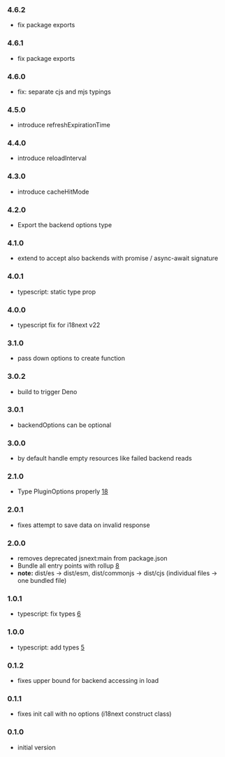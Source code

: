 ### 4.6.2

- fix package exports

### 4.6.1

- fix package exports

### 4.6.0

- fix: separate cjs and mjs typings

### 4.5.0

- introduce refreshExpirationTime

### 4.4.0

- introduce reloadInterval

### 4.3.0

- introduce cacheHitMode

### 4.2.0

- Export the backend options type

### 4.1.0

- extend to accept also backends with promise / async-await signature

### 4.0.1

- typescript: static type prop

### 4.0.0

- typescript fix for i18next v22

### 3.1.0

- pass down options to create function

### 3.0.2

- build to trigger Deno

### 3.0.1

- backendOptions can be optional

### 3.0.0

- by default handle empty resources like failed backend reads

### 2.1.0

- Type PluginOptions properly [18](https://github.com/i18next/i18next-chained-backend/pull/18)

### 2.0.1

- fixes attempt to save data on invalid response

### 2.0.0

- removes deprecated jsnext:main from package.json
- Bundle all entry points with rollup [8](https://github.com/i18next/i18next-chained-backend/pull/8)
- **note:** dist/es -> dist/esm, dist/commonjs -> dist/cjs (individual files -> one bundled file)

### 1.0.1

- typescript: fix types [6](https://github.com/i18next/i18next-chained-backend/pull/6)

### 1.0.0

- typescript: add types [5](https://github.com/i18next/i18next-chained-backend/pull/5)

### 0.1.2

- fixes upper bound for backend accessing in load

### 0.1.1

- fixes init call with no options (i18next construct class)

### 0.1.0

- initial version
